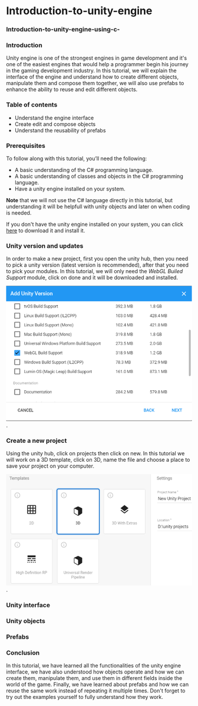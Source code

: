# Introduction-to-unity-engine

### Introduction-to-unity-engine-using-c-

### Introduction
Unity engine is one of the strongest engines in game development and it's one of the easiest engines that would help a programmer begin his journey in the gaming development industry. In this tutorial, we will explain the interface of the engine and understand how to create different objects, manipulate them and compose them together, we will also use prefabs to enhance the ability to reuse and edit different objects.

### Table of contents
- Understand the engine interface
- Create edit and compose objects
- Understand the reusability of prefabs

### Prerequisites
To follow along with this tutorial, you’ll need the following:
- A basic understanding of the C# programming language.
- A basic understanding of classes and objects in the C# programming language.
- Have a unity engine installed on your system.

**Note** that we will not use the C# language directly in this tutorial, but understanding it will be helpfull with unity objects and later on when coding is needed.

If you don't have the unity engine installed on your system, you can click [here](https://unity.com/download) to download it and install it.

### Unity version and updates
In order to make a new project, first you open the unity hub, then you need to pick a unity version (latest version is recommended), after that you need to pick your modules. In this tutorial, we will only need the *WebGL Builed Support* module, click on done and it will be downloaded and installed.

![Webgl](https://github.com/mohamedgh16/Introduction-to-unity-engine/blob/main/Webgl.png).

### Create a new project
Using the unity hub, click on projects then click on new. In this tutorial we will work on a 3D template, click on 3D, name the file and choose a place to save your project on your computer. 

![Newproject](https://github.com/mohamedgh16/Introduction-to-unity-engine/blob/main/Newproject.png).


### Unity interface


### Unity objects


### Prefabs















### Conclusion
In this tutorial, we have learned all the functionalities of the unity engine interface, we have also understood how objects operate and how we can create them, manipulate them, and use them in different fields inside the world of the game. Finally, we have learned about prefabs and how we can reuse the same work instead of repeating it multiple times. Don't forget to try out the examples yourself to fully understand how they work.
